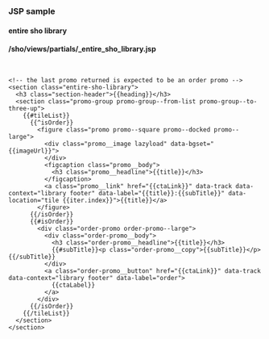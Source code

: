 
<div class="jsp-partial-annotation-container"><h3 class="jsp-partial-annotation jsp-partial-annotation--header">JSP sample</h3><h4 class="jsp-partial-annotation jsp-partial-annotation--name">entire sho library</h4><h4 class="jsp-partial-annotation jsp-partial-annotation--exports">/sho/views/partials/_entire_sho_library.jsp</h4></div>

```


<!-- the last promo returned is expected to be an order promo -->
<section class="entire-sho-library">
  <h3 class="section-header">{{heading}}</h3>
  <section class="promo-group promo-group--from-list promo-group--to-three-up">
    {{#tileList}}
      {{^isOrder}}
        <figure class="promo promo--square promo--docked promo--large">
          <div class="promo__image lazyload" data-bgset="{{imageUrl}}">
          </div>
          <figcaption class="promo__body">
            <h3 class="promo__headline">{{title}}</h3>
          </figcaption>
          <a class="promo__link" href="{{ctaLink}}" data-track data-context="library footer" data-label="{{title}}:{{subTitle}}" data-location="tile {{iter.index}}">{{title}}</a>
        </figure>
      {{/isOrder}}
      {{#isOrder}}
        <div class="order-promo order-promo--large">
          <div class="order-promo__body">
            <h3 class="order-promo__headline">{{title}}</h3>
            {{#subTitle}}<p class="order-promo__copy">{{subTitle}}</p>{{/subTitle}}
          </div>
          <a class="order-promo__button" href="{{ctaLink}}" data-track data-context="library footer" data-label="order">
            {{ctaLabel}}
          </a>
        </div>
      {{/isOrder}}
    {{/tileList}}
  </section>
</section>

```
